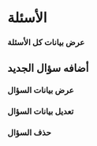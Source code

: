# الأسئلة


### عرض بيانات كل الأسئلة

<api-ref title="get all  FQA data" verb="Get" route="api/FQA" :response-codes="[200]">
    <template v-slot:description>
جلب كل بيانات الأسئلة   
 </template>
     <template v-slot:headers>
        <api-ref-item name="Bearer Token" :required="true" type="string" example="application/json">
            Accept json responses
        </api-ref-item>
    </template>
    <template v-slot:200>
        <pre>
{
    "questions":[array],
}
        </pre>
    </template>
</api-ref>

##   أضافه  سؤال الجديد

<api-ref title="create new question" verb="post" route="api/FQA" :response-codes="[200]">
    <template v-slot:description>
 إدخال بيانات  السؤال الجديدة 
    </template>
    <template v-slot:body>
        <api-ref-item name="question" :required="true" type="string">
            the question in english (must be english for translations) 
        </api-ref-item>
        <api-ref-item name="answer" :required="true" type="string">
             the answer in english (must be english for translations) 
        </api-ref-item>
    </template>
    </template>
     <template v-slot:headers>
        <api-ref-item name="Bearer Token" :required="true" type="string" example="application/json">
            Accept json responses
        </api-ref-item>
    </template>
    <template v-slot:200>
        <pre>
{
    "message": "A new question  created successfully",
}
        </pre>
    </template>
</api-ref>

### عرض بيانات السؤال

<api-ref title="get question data" verb="Get" route="api/FQA/{FQA}" :response-codes="[200]">
    <template v-slot:description>
جلب  بيانات السؤال   
 </template>
     <template v-slot:headers>
        <api-ref-item name="Bearer Token" :required="true" type="string" example="application/json">
            Accept json responses
        </api-ref-item>
    </template>
    <template v-slot:200>
        <pre>
{
    "question":{},
}
        </pre>
    </template>
</api-ref>


### تعديل  بيانات السؤال

<api-ref title="update  question data" verb="patch" route="api/FQA/{FQA}" :response-codes="[200]">
    <template v-slot:description>
 تعديل بيانات  السؤال  
    </template>
     <template v-slot:body>
        <api-ref-item name="question" :required="true" type="string">
            the question in english (must be english for translations) 
        </api-ref-item>
        <api-ref-item name="answer" :required="true" type="string">
             the answer in english (must be english for translations) 
        </api-ref-item>
    </template>
     <template v-slot:headers>
        <api-ref-item name="Bearer Token" :required="true" type="string" example="application/json">
            Accept json responses
        </api-ref-item>
    </template>
    <template v-slot:200>
        <pre>
{
    "message": "A question  updated successfully",
}
        </pre>
    </template>
</api-ref>

###  حذف السؤال

<api-ref title=" delete question" verb="delete" route="api/FQA/{FQA}" :response-codes="[200]">
    <template v-slot:description>
  حذف السؤال   
 </template>
     <template v-slot:headers>
        <api-ref-item name="Bearer Token" :required="true" type="string" example="application/json">
            Accept json responses
        </api-ref-item>
    </template>
    <template v-slot:200>
        <pre>
{
    "message": "A  question  deleted successfully",
}
        </pre>
    </template>
</api-ref>
